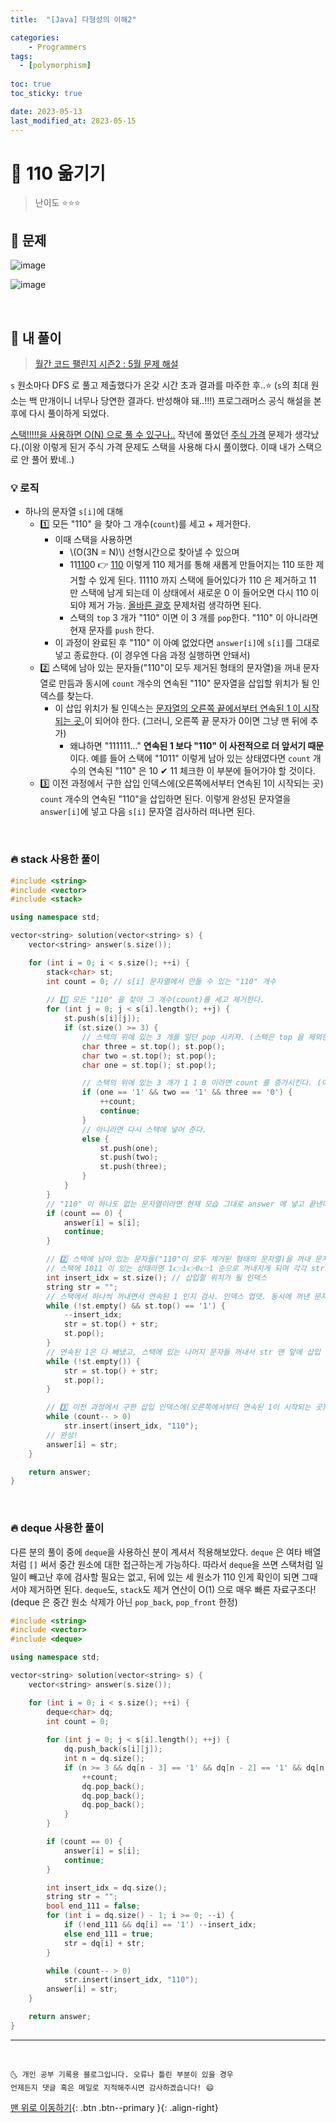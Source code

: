 ```yaml
---
title:  "[Java] 다형성의 이해2"

categories: 
	- Programmers
tags:
  - [polymorphism]
  
toc: true
toc_sticky: true

date: 2023-05-13
last_modified_at: 2023-05-15
---
```


# 📌 110 옮기기

> 난이도 ⭐⭐⭐

## 🚀 문제

![image](https://user-images.githubusercontent.com/42318591/119221447-699f4c00-bb2a-11eb-879d-a18e255166aa.png)

![image](https://user-images.githubusercontent.com/42318591/119221453-6f952d00-bb2a-11eb-8fa7-e13e7fdb1caf.png)

<br>

## 🚀 내 풀이

> [월간 코드 팰린지 시즌2 : 5월 문제 해설](https://prgms.tistory.com/57?category=882795)

`s` 원소마다 DFS 로 풀고 제출했다가 온갖 시간 초과 결과를 마주한 후..⭐ (`s`의 최대 원소는 백 만개이니 너무나 당연한 결과다. 반성해야 돼..!!!) 프로그래머스 공식 해설을 본 후에 다시 풀이하게 되었다.

<u>스택!!!!!을 사용하면 O(N) 으로 풀 수 있구나..</u> 작년에 풀었던 [주식 가격](https://ansohxxn.github.io/programmers/kit8/) 문제가 생각났다.(이왕 이렇게 된거 주식 가격 문제도 스택을 사용해 다시 풀이했다. 이때 내가 스택으로 안 풀어 봤네..)

### 💡 로직

- 하나의 문자열 `s[i]`에 대해
  - 1️⃣ 모든 "110" 을 찾아 그 개수(`count`)를 세고 + 제거한다.
    - 이때 스택을 사용하면
      - \\(O(3N = N)\\) 선형시간으로 찾아낼 수 있으며
      - 11<u>110</u>0 👉 <u>110</u> 이렇게 110 제거를 통해 새롭게 만들어지는 110 또한 제거할 수 있게 된다. 11110 까지 스택에 들어있다가 110 은 제거하고 11 만 스택에 남게 되는데 이 상태에서 새로운 0 이 들어오면 다시 110 이 되야 제거 가능. [올바른 괄호](https://ansohxxn.github.io/programmers/67/) 문제처럼 생각하면 된다.
      - 스택의 `top` 3 개가 "110" 이면 이 3 개를 `pop`한다. "110" 이 아니라면 현재 문자를 `push` 한다.
    - 이 과정이 완료된 후 "110" 이 아예 없었다면 `answer[i]`에 `s[i]`를 그대로 넣고 종료한다. (이 경우엔 다음 과정 실행하면 안돼서)
  - 2️⃣ 스택에 남아 있는 문자들("110"이 모두 제거된 형태의 문자열)을 꺼내 문자열로 만듬과 동시에 `count` 개수의 연속된 "110" 문자열을 삽입할 위치가 될 인덱스를 찾는다.
    - 이 삽입 위치가 될 인덱스는 <u>문자열의 오른쪽 끝에서부터 연속된 1 이 시작되는 곳.</u>이 되어야 한다. (그러니, 오른쪽 끝 문자가 0이면 그냥 맨 뒤에 추가)
      - 왜냐하면 "111111..." **연속된 1 보다 "110" 이 사전적으로 더 앞서기 때문**이다. 예를 들어 스택에 "1011" 이렇게 남아 있는 상태였다면 `count` 개수의 연속된 "110" 은 10 ✔ 11 체크한 이 부분에 들어가야 할 것이다.
  - 3️⃣ 이전 과정에서 구한 삽입 인덱스에(오른쪽에서부터 연속된 1이 시작되는 곳) `count` 개수의 연속된 "110"을 삽입하면 된다. 이렇게 완성된 문자열을 `answer[i]`에 넣고 다음 `s[i]` 문자열 검사하러 떠나면 된다.

<br>

### 🔥 stack 사용한 풀이

```cpp
#include <string>
#include <vector>
#include <stack>

using namespace std;

vector<string> solution(vector<string> s) {
	vector<string> answer(s.size());

	for (int i = 0; i < s.size(); ++i) {
		stack<char> st;
		int count = 0; // s[i] 문자열에서 만들 수 있는 "110" 개수
		
        // 1️⃣ 모든 "110" 을 찾아 그 개수(count)를 세고 제거한다.
		for (int j = 0; j < s[i].length(); ++j) {
            st.push(s[i][j]);
			if (st.size() >= 3) {
                // 스택의 위에 있는 3 개를 일단 pop 시키자. (스택은 top 을 제외한 중간 원소 임의 접근 불가능하기 때문에 일단 빼내서 볼 수 밖에 없다. ㅠ)
                char three = st.top(); st.pop();
				char two = st.top(); st.pop();
				char one = st.top(); st.pop();

                // 스택의 위에 있는 3 개가 1 1 0 이라면 count 를 증가시킨다. (이미 pop 시켰음)
				if (one == '1' && two == '1' && three == '0') {
					++count;
					continue;
				}
                // 아니라면 다시 스택에 넣어 준다.
				else {
					st.push(one);
					st.push(two);
					st.push(three);
				}
			}
		}
        // "110" 이 하나도 없는 문자열이라면 현재 모습 그대로 answer 에 넣고 끝낸다.
		if (count == 0) {
			answer[i] = s[i];
			continue;
		}

        // 2️⃣ 스택에 남아 있는 문자들("110"이 모두 제거된 형태의 문자열)을 꺼내 문자열로 만듬과 동시에 count 개수의 연속된 "110" 문자열을 삽입할 위치가 될 인덱스를 찾는다. 
        // 스택에 1011 이 있는 상태라면 1👉1👉0👉1 순으로 꺼내지게 되며 각각 str의 맨 앞에 삽입한다. 결론적으로 str은 "1011" 이 되고 인덱스는 2가 된다. 
		int insert_idx = st.size(); // 삽입할 위치가 될 인덱스
		string str = ""; 
        // 스택에서 하나씩 꺼내면서 연속된 1 인지 검사. 인덱스 업뎃. 동시에 꺼낸 문자는 str 맨 앞에 삽입 
		while (!st.empty() && st.top() == '1') {
			--insert_idx; 
			str = st.top() + str;
			st.pop();
		}
        // 연속된 1은 다 빼냈고, 스택에 있는 나머지 문자들 꺼내서 str 맨 앞에 삽입 
		while (!st.empty()) {
			str = st.top() + str;
			st.pop();
		}

        // 3️⃣ 이전 과정에서 구한 삽입 인덱스에(오른쪽에서부터 연속된 1이 시작되는 곳) count 개수의 연속된 "110"을 삽입하면 된다.
		while (count-- > 0) 
			str.insert(insert_idx, "110");
        // 완성! 
		answer[i] = str;
	}

    return answer;
}
```

<br>

### 🔥 deque 사용한 풀이

다른 분의 풀이 중에 `deque`을 사용하신 분이 계셔서 적용해보았다. `deque` 은 여타 배열처럼 `[]` 써서 중간 원소에 대한 접근하는게 가능하다. 따라서 `deque`을 쓰면 스택처럼 일일이 빼고난 후에 검사할 필요는 없고, 뒤에 있는 세 원소가 110 인게 확인이 되면 그때서야 제거하면 된다. `deque`도, `stack`도 제거 연산이 O(1) 으로 매우 빠른 자료구조다! (deque 은 중간 원소 삭제가 아닌 `pop_back`, `pop_front` 한정)

```cpp
#include <string>
#include <vector>
#include <deque>

using namespace std;

vector<string> solution(vector<string> s) {
	vector<string> answer(s.size());

	for (int i = 0; i < s.size(); ++i) {
		deque<char> dq;
		int count = 0;
		
		for (int j = 0; j < s[i].length(); ++j) {
			dq.push_back(s[i][j]);
			int n = dq.size();
			if (n >= 3 && dq[n - 3] == '1' && dq[n - 2] == '1' && dq[n - 1] == '0') {
				++count;
				dq.pop_back(); 
				dq.pop_back(); 
				dq.pop_back();
			}
		}

		if (count == 0) {
			answer[i] = s[i];
			continue;
		}

		int insert_idx = dq.size();
		string str = "";
		bool end_111 = false;
		for (int i = dq.size() - 1; i >= 0; --i) {
			if (!end_111 && dq[i] == '1') --insert_idx;
			else end_111 = true;
			str = dq[i] + str;
		}

		while (count-- > 0) 
			str.insert(insert_idx, "110");
		answer[i] = str;
	}

    return answer;
}
```

***
<br>

    🌜 개인 공부 기록용 블로그입니다. 오류나 틀린 부분이 있을 경우 
    언제든지 댓글 혹은 메일로 지적해주시면 감사하겠습니다! 😄

[맨 위로 이동하기](#){: .btn .btn--primary }{: .align-right}